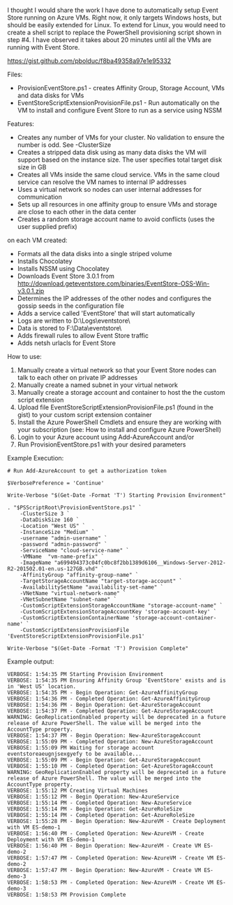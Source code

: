 I thought I would share the work I have done to automatically setup Event Store running on Azure VMs.  Right now, it only targets Windows hosts, but should be easily extended for Linux.  To extend for Linux, you would need to create a shell script to replace the PowerShell provisioning script shown in step #4.  I have observed it takes about 20 minutes until all the VMs are running with Event Store.

https://gist.github.com/pbolduc/f8ba49358a97e1e95332

Files:

* ProvisionEventStore.ps1  - creates Affinity Group, Storage Account, VMs and data disks for VMs
* EventStoreScriptExtensionProvisionFile.ps1 - Run automatically on the VM to install and configure Event Store to run as a service using NSSM

Features:

* Creates any number of VMs for your cluster. No validation to ensure the number is odd.  See -ClusterSize
* Creates a stripped data disk using as many data disks the VM will support based on the instance size. The user specifies total target disk size in GB
* Creates all VMs inside the same cloud service. VMs in the same cloud service can resolve the VM names to internal IP addresses
* Uses a virtual network so nodes can user internal addresses for communication
* Sets up all resources in one affinity group to ensure VMs and storage are close to each other in the data center
* Creates a random storage account name to avoid conflicts (uses the user supplied prefix)

on each VM created:

* Formats all the data disks into a single striped volume
* Installs Chocolatey
* Installs NSSM using Chocolatey
* Downloads Event Store 3.0.1 from http://download.geteventstore.com/binaries/EventStore-OSS-Win-v3.0.1.zip
* Determines the IP addresses of the other nodes and configures the gossip seeds in the configuration file
* Adds a service called 'EventStore' that will start automatically
* Logs are written to D:\Logs\eventstore\
* Data is stored to F:\Data\eventstore\
* Adds firewall rules to allow Event Store traffic
* Adds netsh urlacls for Event Store

How to use:

1. Manually create a virtual network so that your Event Store nodes can talk to each other on private IP addresses
2. Manually create a named subnet in your virtual network
3. Manually create a storage account and container to host the the custom script extension
4. Upload file EventStoreScriptExtensionProvisionFile.ps1 (found in the gist) to your custom script extension container
5. Install the Azure PowerShell Cmdlets and ensure they are working with your subscription (see: How to install and configure Azure PowerShell)
6. Login to your Azure account using Add-AzureAccount and/or 
7. Run ProvisionEventStore.ps1 with your desired parameters

Example Execution:

```
# Run Add-AzureAccount to get a authorization token

$VerbosePreference = 'Continue'

Write-Verbose "$(Get-Date -Format 'T') Starting Provision Environment"

. "$PSScriptRoot\ProvisionEventStore.ps1" `
    -ClusterSize 3 `
    -DataDiskSize 160 `
    -Location "West US" `
    -InstanceSize "Medium" `
    -username "admin-username" `
    -password "admin-password" `
    -ServiceName "cloud-service-name" `
    -VMName  "vm-name-prefix" `
    -ImageName "a699494373c04fc0bc8f2bb1389d6106__Windows-Server-2012-R2-201502.01-en.us-127GB.vhd" `
    -AffinityGroup "affinity-group-name" `
    -TargetStorageAccountName "target-storage-account" `
    -AvailabilitySetName "availability-set-name" `
    -VNetName "virtual-network-name" `
    -VNetSubnetName "subnet-name" `
    -CustomScriptExtensionStorageAccountName "storage-account-name" `
    -CustomScriptExtensionStorageAccountKey 'storage-account-key' `
    -CustomScriptExtensionContainerName 'storage-account-container-name' `
    -CustomScriptExtensionProvisionFile 'EventStoreScriptExtensionProvisionFile.ps1'

Write-Verbose "$(Get-Date -Format 'T') Provision Complete"
```

Example output:
```
VERBOSE: 1:54:35 PM Starting Provision Environment
VERBOSE: 1:54:35 PM Ensuring Affinity Group 'EventStore' exists and is in 'West US' location.
VERBOSE: 1:54:35 PM - Begin Operation: Get-AzureAffinityGroup
VERBOSE: 1:54:36 PM - Completed Operation: Get-AzureAffinityGroup
VERBOSE: 1:54:36 PM - Begin Operation: Get-AzureStorageAccount
VERBOSE: 1:54:37 PM - Completed Operation: Get-AzureStorageAccount
WARNING: GeoReplicationEnabled property will be deprecated in a future release of Azure PowerShell. The value will be merged into the AccountType property.
VERBOSE: 1:54:37 PM - Begin Operation: New-AzureStorageAccount
VERBOSE: 1:55:09 PM - Completed Operation: New-AzureStorageAccount
VERBOSE: 1:55:09 PM Waiting for storage account eventstoreaeugnjsexgyefy to be available...
VERBOSE: 1:55:09 PM - Begin Operation: Get-AzureStorageAccount
VERBOSE: 1:55:10 PM - Completed Operation: Get-AzureStorageAccount
WARNING: GeoReplicationEnabled property will be deprecated in a future release of Azure PowerShell. The value will be merged into the AccountType property.
VERBOSE: 1:55:12 PM Creating Virtual Machines
VERBOSE: 1:55:12 PM - Begin Operation: New-AzureService
VERBOSE: 1:55:14 PM - Completed Operation: New-AzureService
VERBOSE: 1:55:14 PM - Begin Operation: Get-AzureRoleSize
VERBOSE: 1:55:14 PM - Completed Operation: Get-AzureRoleSize
VERBOSE: 1:55:28 PM - Begin Operation: New-AzureVM - Create Deployment with VM ES-demo-1
VERBOSE: 1:56:40 PM - Completed Operation: New-AzureVM - Create Deployment with VM ES-demo-1
VERBOSE: 1:56:40 PM - Begin Operation: New-AzureVM - Create VM ES-demo-2
VERBOSE: 1:57:47 PM - Completed Operation: New-AzureVM - Create VM ES-demo-2
VERBOSE: 1:57:47 PM - Begin Operation: New-AzureVM - Create VM ES-demo-3
VERBOSE: 1:58:53 PM - Completed Operation: New-AzureVM - Create VM ES-demo-3
VERBOSE: 1:58:53 PM Provision Complete
```